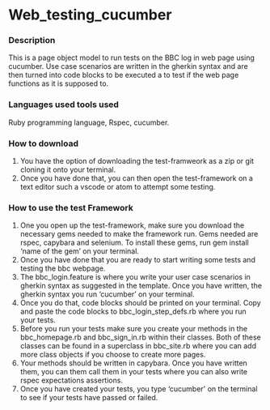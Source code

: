 # Web_testing_cucumber

### Description 
This is a page object model to run tests on the BBC log in web page using cucumber. Use case scenarios are written in the gherkin syntax and are then turned into code blocks to be executed a to test if the web page functions as it is supposed to. 

### Languages used tools used 
Ruby programming language, Rspec, cucumber.

### How to download 
1. You have the option of downloading the test-framweork as a zip or git cloning it onto your terminal.
2. Once you have done that, you can then open the test-framework on a text editor such a vscode or atom to attempt some testing.


### How to use the test Framework 
1. One you open up the test-framework, make sure you download the necessary gems needed to make the framework run. Gems needed are rspec, capybara and selenium. To install these gems, run gem install ‘name of the gem’ on your terminal.
2. Once you have done that you are ready to start writing some tests and testing the bbc  webpage.
3. The bbc_login.feature is where you write your user case scenarios in gherkin syntax as suggested in the template. Once you have written, the gherkin syntax you run ‘cucumber’ on your terminal. 
4. Once you do that, code blocks should be printed on your terminal. Copy and paste the code blocks to bbc_login_step_defs.rb where you run your tests.
5. Before you run your tests make sure you create your methods in the bbc_homepage.rb and bbc_sign_in.rb within their classes. Both of these classes can be found in a superclass in bbc_site.rb where you can add more class objects if you choose to create more pages.
6. Your methods should be written in capybara. Once you have written them, you can them call them in your tests where you can also write rspec expectations assertions.
7. Once you have created your tests, you type ‘cucumber' on the terminal to see if your tests have passed or failed.

